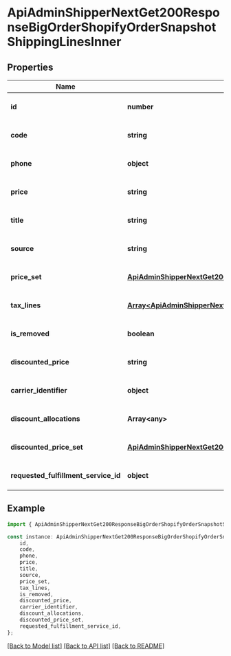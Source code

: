 # ApiAdminShipperNextGet200ResponseBigOrderShopifyOrderSnapshotShippingLinesInner


## Properties

Name | Type | Description | Notes
------------ | ------------- | ------------- | -------------
**id** | **number** |  | [optional] [default to undefined]
**code** | **string** |  | [optional] [default to undefined]
**phone** | **object** |  | [optional] [default to undefined]
**price** | **string** |  | [optional] [default to undefined]
**title** | **string** |  | [optional] [default to undefined]
**source** | **string** |  | [optional] [default to undefined]
**price_set** | [**ApiAdminShipperNextGet200ResponseBigOrderLineItemsV2InnerShopifyOrderLineItemSnapshotDutiesInnerPriceSet**](ApiAdminShipperNextGet200ResponseBigOrderLineItemsV2InnerShopifyOrderLineItemSnapshotDutiesInnerPriceSet.md) |  | [optional] [default to undefined]
**tax_lines** | [**Array&lt;ApiAdminShipperNextGet200ResponseBigOrderLineItemsV2InnerShopifyOrderLineItemSnapshotDutiesInnerTaxLinesInner&gt;**](ApiAdminShipperNextGet200ResponseBigOrderLineItemsV2InnerShopifyOrderLineItemSnapshotDutiesInnerTaxLinesInner.md) |  | [optional] [default to undefined]
**is_removed** | **boolean** |  | [optional] [default to undefined]
**discounted_price** | **string** |  | [optional] [default to undefined]
**carrier_identifier** | **object** |  | [optional] [default to undefined]
**discount_allocations** | **Array&lt;any&gt;** |  | [optional] [default to undefined]
**discounted_price_set** | [**ApiAdminShipperNextGet200ResponseBigOrderLineItemsV2InnerShopifyOrderLineItemSnapshotDutiesInnerPriceSet**](ApiAdminShipperNextGet200ResponseBigOrderLineItemsV2InnerShopifyOrderLineItemSnapshotDutiesInnerPriceSet.md) |  | [optional] [default to undefined]
**requested_fulfillment_service_id** | **object** |  | [optional] [default to undefined]

## Example

```typescript
import { ApiAdminShipperNextGet200ResponseBigOrderShopifyOrderSnapshotShippingLinesInner } from '@heavygee/arda-api-sdk';

const instance: ApiAdminShipperNextGet200ResponseBigOrderShopifyOrderSnapshotShippingLinesInner = {
    id,
    code,
    phone,
    price,
    title,
    source,
    price_set,
    tax_lines,
    is_removed,
    discounted_price,
    carrier_identifier,
    discount_allocations,
    discounted_price_set,
    requested_fulfillment_service_id,
};
```

[[Back to Model list]](../README.md#documentation-for-models) [[Back to API list]](../README.md#documentation-for-api-endpoints) [[Back to README]](../README.md)
